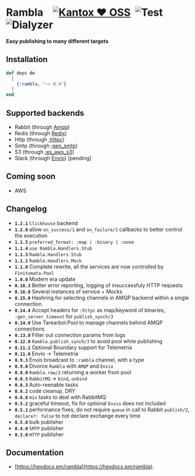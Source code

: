 # Rambla    [![Kantox ❤ OSS](https://img.shields.io/badge/❤-kantox_oss-informational.svg)](https://kantox.com/)  ![Test](https://github.com/am-kantox/rambla/workflows/Test/badge.svg)  ![Dialyzer](https://github.com/am-kantox/rambla/workflows/Dialyzer/badge.svg)

**Easy publishing to many different targets**

## Installation

```elixir
def deps do
  [
    {:rambla, "~> 0.4"}
  ]
end
```

## Supported backends

- Rabbit (through [Amqp](https://hexdocs.pm/amqp/))
- Redis (through [Redix](https://hexdocs.pm/redix))
- Http (through [:httpc](http://erlang.org/doc/man/httpc.html))
- Smtp (through [:gen_smtp](https://hexdocs.pm/gen_smtp))
- S3 (through [:ex_aws_s3](https://hexdocs.pm/ex_aws_s3))
- Slack (through [Envío](https://hexdocs.pm/envio)) [pending]

## Coming soon

- AWS

## Changelog

- **`1.2.1`** `Clickhouse` backend
- **`1.2.0`** allow `on_success/1` and `on_failure/1` callbacks to better control the execution 
- **`1.1.5`** `preferred_format: :map | :binary | :none`
- **`1.1.4`** `use Rambla.Handlers.Stub`
- **`1.1.3`** `Rambla.Handlers.Stub`
- **`1.1.1`** `Rambla.Handlers.Mock`
- **`1.1.0`** Complete rewrite, all the services are now controlled by `Finitomata.Pool`
- **`1.0.0`** Modern era update
- **`0.16.3`** Better error reporting, logging of insuccessfuly HTTP requests
- **`0.16.0`** Several instances of service + Mocks
- **`0.15.0`** Hashring for selecting channels in AMQP backend within a single connection
- **`0.14.4`** Accept headers for `:httpc` as map/keyword of binaries, `:gen_server_timeout` for `publish_synch/3`
- **`0.14.0`** Use Tarearbol.Pool to manage channels behind AMQP connections
- **`0.13.0`** Filter out connection params from logs
- **`0.12.0`** `Rambla.publish_synch/3` to avoid pool while publishing
- **`0.11.1`** Optional Boundary support for Telemetria
- **`0.11.0`** Envío → Telemetria
- **`0.9.3`** Envío broadcast to `:rambla` channel, with a type
- **`0.9.0`** Divorce `Rambla` with `AMQP` and `Envio`
- **`0.8.0`** `Rambla.raw/2` returning a worker from pool
- **`0.6.5`** `RabbitMQ` → `bind`, `unbind`
- **`0.6.3`** Auto-reenable tasks
- **`0.6.2`** code cleanup, DRY
- **`0.6.0`** `mix` tasks to deal with RabbitMQ
- **`0.5.2`** graceful timeout, fix for optional `Envio` does not included
- **`0.5.1`** performance fixes, do not require `queue` in call to Rabbit `publish/2`, `declare?: false` to not declare exchange every time
- **`0.5.0`** bulk publisher
- **`0.4.0`** `SMTP` publisher
- **`0.3.0`** `HTTP` publisher

## Documentation

- [https://hexdocs.pm/rambla](https://hexdocs.pm/rambla).

